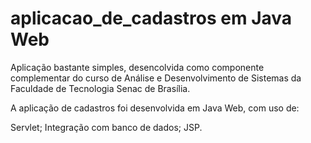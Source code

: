 # aplicacao_de_cadastros em Java Web

Aplicação bastante simples, desencolvida como componente complementar do curso de Análise e Desenvolvimento de Sistemas da Faculdade de Tecnologia Senac de Brasília.

A aplicação de cadastros foi desenvolvida em Java Web, com uso de:

Servlet;
Integração com banco de dados;
JSP.
